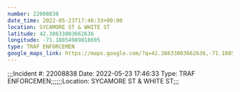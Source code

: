 ```yaml
---
number: 22008838
date_time: 2022-05-23T17:46:33+00:00
location: SYCAMORE ST & WHITE ST
latitude: 42.38633003662636
longitude: -71.18854989818695
type: TRAF ENFORCEMEN
google_maps_link: https://maps.google.com/?q=42.38633003662636,-71.18854989818695
---
```


;;;Incident #: 22008838  Date: 2022-05-23 17:46:33   Type: TRAF ENFORCEMEN;;;;;;Location: SYCAMORE ST & WHITE ST;;;
